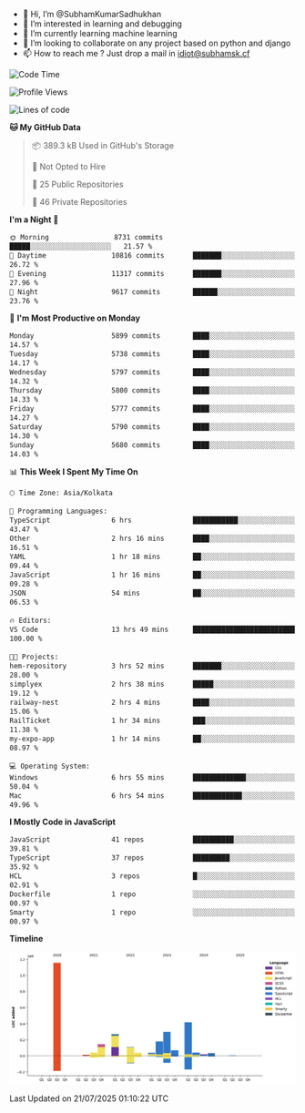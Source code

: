- 👋 Hi, I’m @SubhamKumarSadhukhan
- 👀 I’m interested in learning and debugging
- 🌱 I’m currently learning machine learning
- 💞️ I’m looking to collaborate on any project based on python and django
- 📫 How to reach me ?
      Just drop a mail in idiot@subhamsk.cf

<!---
SubhamKumarSadhukhan/SubhamKumarSadhukhan is a ✨ special ✨ repository because its `README.md` (this file) appears on your GitHub profile.
You can click the Preview link to take a look at your changes.
--->


<!--START_SECTION:waka-->
![Code Time](http://img.shields.io/badge/Code%20Time-3%2C006%20hrs%201%20min-blue)

![Profile Views](http://img.shields.io/badge/Profile%20Views-0-blue)

![Lines of code](https://img.shields.io/badge/From%20Hello%20World%20I%27ve%20Written-2.9%20million%20lines%20of%20code-blue)

**🐱 My GitHub Data** 

> 📦 389.3 kB Used in GitHub's Storage 
 > 
> 🚫 Not Opted to Hire
 > 
> 📜 25 Public Repositories 
 > 
> 🔑 46 Private Repositories 
 > 
**I'm a Night 🦉** 

```text
🌞 Morning                8731 commits        █████░░░░░░░░░░░░░░░░░░░░   21.57 % 
🌆 Daytime                10816 commits       ███████░░░░░░░░░░░░░░░░░░   26.72 % 
🌃 Evening                11317 commits       ███████░░░░░░░░░░░░░░░░░░   27.96 % 
🌙 Night                  9617 commits        ██████░░░░░░░░░░░░░░░░░░░   23.76 % 
```
📅 **I'm Most Productive on Monday** 

```text
Monday                   5899 commits        ████░░░░░░░░░░░░░░░░░░░░░   14.57 % 
Tuesday                  5738 commits        ████░░░░░░░░░░░░░░░░░░░░░   14.17 % 
Wednesday                5797 commits        ████░░░░░░░░░░░░░░░░░░░░░   14.32 % 
Thursday                 5800 commits        ████░░░░░░░░░░░░░░░░░░░░░   14.33 % 
Friday                   5777 commits        ████░░░░░░░░░░░░░░░░░░░░░   14.27 % 
Saturday                 5790 commits        ████░░░░░░░░░░░░░░░░░░░░░   14.30 % 
Sunday                   5680 commits        ████░░░░░░░░░░░░░░░░░░░░░   14.03 % 
```


📊 **This Week I Spent My Time On** 

```text
🕑︎ Time Zone: Asia/Kolkata

💬 Programming Languages: 
TypeScript               6 hrs               ███████████░░░░░░░░░░░░░░   43.47 % 
Other                    2 hrs 16 mins       ████░░░░░░░░░░░░░░░░░░░░░   16.51 % 
YAML                     1 hr 18 mins        ██░░░░░░░░░░░░░░░░░░░░░░░   09.44 % 
JavaScript               1 hr 16 mins        ██░░░░░░░░░░░░░░░░░░░░░░░   09.28 % 
JSON                     54 mins             ██░░░░░░░░░░░░░░░░░░░░░░░   06.53 % 

🔥 Editors: 
VS Code                  13 hrs 49 mins      █████████████████████████   100.00 % 

🐱‍💻 Projects: 
hem-repository           3 hrs 52 mins       ███████░░░░░░░░░░░░░░░░░░   28.00 % 
simplyex                 2 hrs 38 mins       █████░░░░░░░░░░░░░░░░░░░░   19.12 % 
railway-nest             2 hrs 4 mins        ████░░░░░░░░░░░░░░░░░░░░░   15.06 % 
RailTicket               1 hr 34 mins        ███░░░░░░░░░░░░░░░░░░░░░░   11.38 % 
my-expo-app              1 hr 14 mins        ██░░░░░░░░░░░░░░░░░░░░░░░   08.97 % 

💻 Operating System: 
Windows                  6 hrs 55 mins       █████████████░░░░░░░░░░░░   50.04 % 
Mac                      6 hrs 54 mins       ████████████░░░░░░░░░░░░░   49.96 % 
```

**I Mostly Code in JavaScript** 

```text
JavaScript               41 repos            ██████████░░░░░░░░░░░░░░░   39.81 % 
TypeScript               37 repos            █████████░░░░░░░░░░░░░░░░   35.92 % 
HCL                      3 repos             █░░░░░░░░░░░░░░░░░░░░░░░░   02.91 % 
Dockerfile               1 repo              ░░░░░░░░░░░░░░░░░░░░░░░░░   00.97 % 
Smarty                   1 repo              ░░░░░░░░░░░░░░░░░░░░░░░░░   00.97 % 
```



**Timeline**

![Lines of Code chart](https://raw.githubusercontent.com/SubhamKumarSadhukhan/SubhamKumarSadhukhan/main/assets/bar_graph.png)


 Last Updated on 21/07/2025 01:10:22 UTC
<!--END_SECTION:waka-->
